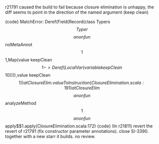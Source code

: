 r21791 caused the build to fail because closure elimination is unhappy, the diff seems to point in the direction of the named argument (keep clean)

{code}
MatchError: Deref(Field(Record(class Typers$$Typer$$$$anonfun$$noMetaAnnot$$1$$1,Map(value keepClean$$1 -> Deref(LocalVar(variable keepClean$$10)))),value keepClean$$1))
at ClosureElim.valueToInstruction(ClosureElimination.scala:191)
at ClosureElim$$$$anonfun$$analyzeMethod$$1$$$$anonfun$$apply$$1.apply(ClosureElimination.scala:172)
{code}
(In r21811) revert the revert of r21791 (fix constructor parameter annotations). close SI-3390. together with a new starr it builds. no review.
